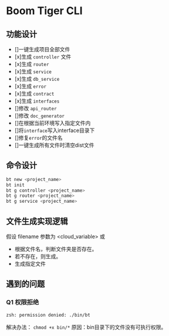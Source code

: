 # Boom Tiger CLI

## 功能设计

- []一键生成项目全部文件
- [x]生成 `controller` 文件
- [x]生成 `router`
- [x]生成 `service`
- [x]生成 `db_service`
- [x]生成 `error`
- [x]生成 `contract`
- [x]生成 `interfaces`
- []修改 `api_router`
- []修改 `doc_generator`
- []在根据当前环境写入指定文件内
- []将`interface`写入interface目录下
- []修复`error`的文件名
- []一键生成所有文件时清空dist文件

## 命令设计

```bash
bt new <project_name>
bt init
bt g controller <project_name>
bt g router <project_name>
bt g service <project_name>
```

## 文件生成实现逻辑

假设 filename 参数为 <cloud_variable> 或 <cloudVariable>



- 根据文件名，判断文件夹是否存在。
- 若不存在，则生成。
- 生成指定文件

## 遇到的问题

### Q1 权限拒绝

```bash
zsh: permission denied: ./bin/bt
```

解决办法：
`chmod +x bin/*`
原因：bin目录下的文件没有可执行权限。